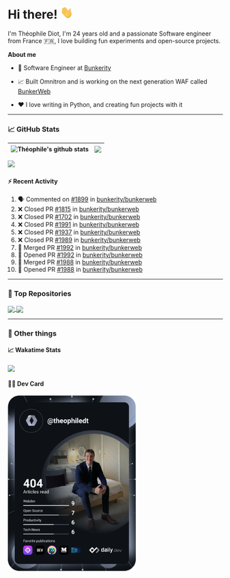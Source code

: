 # Hi there! <img src="./wave.gif" width="30px" height="30px" />

I'm Théophile Diot, I'm 24 years old and a passionate Software engineer from France 🇫🇷, I love building fun experiments and open-source projects.

**About me**

- 💼 Software Engineer at [Bunkerity](https://www.bunkerity.com/)

- 📈 Built Omnitron and is working on the next generation WAF called [BunkerWeb](https://www.bunkerweb.io)

- ❤️ I love writing in Python, and creating fun projects with it

---

### 📈 GitHub Stats

| <img align="center" src="https://github-readme-stats.vercel.app/api?username=TheophileDiot&show_icons=true&include_all_commits=true&theme=algolia&hide_border=true&rank_icon=github" alt="Théophile's github stats" /> | <img align="center" src="https://github-readme-stats.vercel.app/api/top-langs/?username=TheophileDiot&layout=compact&theme=algolia&hide_border=true" /> |
| ---------------------------------------------------------------------------------------------------------------------------------------------------------------------------------------------------------------------- | ------------------------------------------------------------------------------------------------------------------------------------------------------- |

![](https://github-readme-activity-graph.vercel.app/graph?username=TheophileDiot&theme=tokyo-night)

#### :zap: Recent Activity

<!--START_SECTION:activity-->
1. 🗣 Commented on [#1899](https://github.com/bunkerity/bunkerweb/pull/1899#issuecomment-2658669063) in [bunkerity/bunkerweb](https://github.com/bunkerity/bunkerweb)
2. ❌ Closed PR [#1815](https://github.com/bunkerity/bunkerweb/pull/1815) in [bunkerity/bunkerweb](https://github.com/bunkerity/bunkerweb)
3. ❌ Closed PR [#1702](https://github.com/bunkerity/bunkerweb/pull/1702) in [bunkerity/bunkerweb](https://github.com/bunkerity/bunkerweb)
4. ❌ Closed PR [#1991](https://github.com/bunkerity/bunkerweb/pull/1991) in [bunkerity/bunkerweb](https://github.com/bunkerity/bunkerweb)
5. ❌ Closed PR [#1937](https://github.com/bunkerity/bunkerweb/pull/1937) in [bunkerity/bunkerweb](https://github.com/bunkerity/bunkerweb)
6. ❌ Closed PR [#1989](https://github.com/bunkerity/bunkerweb/pull/1989) in [bunkerity/bunkerweb](https://github.com/bunkerity/bunkerweb)
7. 🎉 Merged PR [#1992](https://github.com/bunkerity/bunkerweb/pull/1992) in [bunkerity/bunkerweb](https://github.com/bunkerity/bunkerweb)
8. 💪 Opened PR [#1992](https://github.com/bunkerity/bunkerweb/pull/1992) in [bunkerity/bunkerweb](https://github.com/bunkerity/bunkerweb)
9. 🎉 Merged PR [#1988](https://github.com/bunkerity/bunkerweb/pull/1988) in [bunkerity/bunkerweb](https://github.com/bunkerity/bunkerweb)
10. 💪 Opened PR [#1988](https://github.com/bunkerity/bunkerweb/pull/1988) in [bunkerity/bunkerweb](https://github.com/bunkerity/bunkerweb)
<!--END_SECTION:activity-->

---

### 🔧 Top Repositories

<a href="https://github.com/bunkerity/bunkerweb">
  <img align="center" src="https://github-readme-stats.vercel.app/api/pin/?username=Bunkerity&repo=bunkerweb&theme=algolia" />
</a>
<a href="https://github.com/TheophileDiot/Omnitron">
  <img align="center" src="https://github-readme-stats.vercel.app/api/pin/?username=TheophileDiot&repo=Omnitron&theme=algolia" />
</a>

---

### 🎉 Other things

#### 📈 Wakatime Stats

<a href="https://wakatime.com/@theophile_bunkerity">
  <img align="center" src="https://github-readme-stats.vercel.app/api/wakatime?username=3aa5ce41-c253-43d9-8441-a721e446a45f&layout=compact&theme=algolia" />
</a>

#### 👨‍💻 Dev Card

<a href="https://app.daily.dev/TheophileDt">
  <img src="./devcard.svg" width="300" alt="Théophile Diot's Dev Card"/>
</a>
